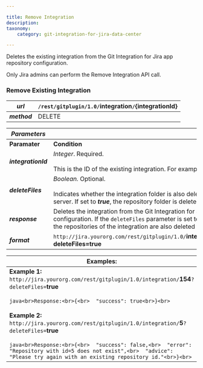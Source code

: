 ```yaml
---

title: Remove Integration
description:
taxonomy:
    category: git-integration-for-jira-data-center

---
```

Deletes the existing integration from the Git Integration for Jira app repository configuration.

Only Jira admins can perform the Remove Integration API call.

### **Remove Existing Integration** 

| _**url**_ | `/rest/gitplugin/1.0/`**integration**`/`**{integrationId}** |
| --- | --- |
| _**method**_ | DELETE |


| _**Parameters**_ |  |
| --- | --- |
| **Paramater** | **Condition** |
| _**integrationId**_ | _Integer_. Required.<br><br>This is the ID of the existing integration. For example, `/integration/3`. |
| _**deleteFiles**_ | _Boolean._ Optional.<br><br>Indicates whether the integration folder is also deleted from the Jira server. If set to _**true**_, the repository folder is deleted from the Jira server. |
| _**response**_ | Deletes the integration from the Git Integration for Jira app repository configuration. If the `deleteFiles` parameter is set to _**true**_, the folders of all the repositories of the integration are also deleted from the Jira instance. |
| _**format**_ | `http://jira.yourorg.com/rest/gitplugin/1.0/`**integration**/\[**integrationId**\]`?`**deleteFiles=true** |


| **Examples:** |
| --- |
| **Example 1:**  <br>`http://jira.yourorg.com/rest/gitplugin/1.0/integration/`**154**`?deleteFiles=`**true**<br><br>```java<br>Response:<br>{<br>  "success": true<br>}<br>```<br><br>**Example 2:**  <br>`http://jira.yourorg.com/rest/gitplugin/1.0/integration/`**5**`?deleteFiles=`**true**<br><br>```java<br>Response:<br>{<br>  "success": false,<br>  "error": "Repository with id=5 does not exist",<br>  "advice": "Please try again with an existing repository id."<br>}<br>``` |


